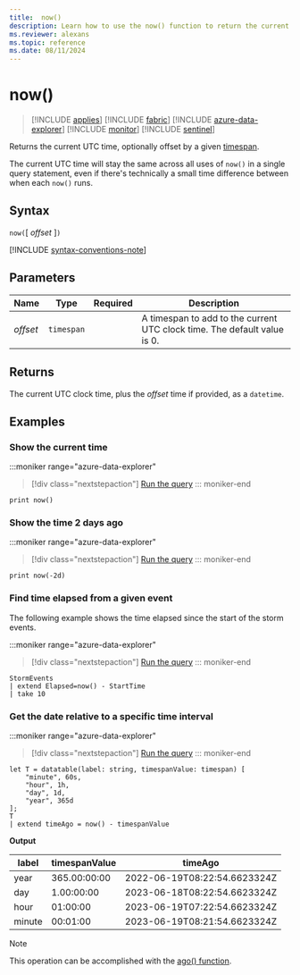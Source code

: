 ```yaml
---
title:  now()
description: Learn how to use the now() function to return the current UTC time.
ms.reviewer: alexans
ms.topic: reference
ms.date: 08/11/2024
---
```

# now()

> [!INCLUDE [applies](../includes/applies-to-version/applies.md)] [!INCLUDE [fabric](../includes/applies-to-version/fabric.md)] [!INCLUDE [azure-data-explorer](../includes/applies-to-version/azure-data-explorer.md)] [!INCLUDE [monitor](../includes/applies-to-version/monitor.md)] [!INCLUDE [sentinel](../includes/applies-to-version/sentinel.md)]

Returns the current UTC time, optionally offset by a given [timespan](scalar-data-types/timespan.md).

The current UTC time will stay the same across all uses of `now()` in a single query statement, even if there's technically a small time difference between when each `now()` runs.

## Syntax

`now(`[ *offset* ]`)`

[!INCLUDE [syntax-conventions-note](../includes/syntax-conventions-note.md)]

## Parameters

| Name | Type | Required | Description |
|--|--|--|--|
| *offset* | `timespan` | | A timespan to add to the current UTC clock time. The default value is 0.|

## Returns

The current UTC clock time, plus the *offset* time if provided, as a `datetime`.

## Examples

### Show the current time

:::moniker range="azure-data-explorer"
> [!div class="nextstepaction"]
> <a href="https://dataexplorer.azure.com/clusters/help/databases/Samples?query=H4sIAAAAAAAAAwsuyS/KdS1LzSsp5qpRSK0oSc1LUXDNSSwoTk2xzcsv19BU0FUILkksKgnJzE0FKilJzE5VMDQAAK5wFN84AAAA" target="_blank">Run the query</a>
::: moniker-end

```kusto
print now()
```

### Show the time 2 days ago

:::moniker range="azure-data-explorer"
> [!div class="nextstepaction"]
> <a href="https://dataexplorer.azure.com/clusters/help/databases/Samples?query=H4sIAAAAAAAAAwsuyS/KdS1LzSsp5qpRSK0oSc1LUXDNSSwoTk2xzcsv19BU0FUILkksKgnJzE0FKilJzE5VMDQAAK5wFN84AAAA" target="_blank">Run the query</a>
::: moniker-end

```kusto
print now(-2d)
```

### Find time elapsed from a given event

The following example shows the time elapsed since the start of the storm events.

:::moniker range="azure-data-explorer"
> [!div class="nextstepaction"]
> <a href="https://dataexplorer.azure.com/clusters/help/databases/Samples?query=H4sIAAAAAAAAAwsuyS/KdS1LzSsp5qpRSK0oSc1LUXDNSSwoTk2xzcsv19BU0FUILkksKgnJzE0FKilJzE5VMDQAAK5wFN84AAAA" target="_blank">Run the query</a>
::: moniker-end

```kusto
StormEvents
| extend Elapsed=now() - StartTime
| take 10
```

### Get the date relative to a specific time interval

:::moniker range="azure-data-explorer"
> [!div class="nextstepaction"]
> <a href="https://dataexplorer.azure.com/clusters/help/databases/Samples?query=H4sIAAAAAAAAA8tJLVEIUbBVSEksAcKknFSNnMSk1BwrheKSosy8dB2Fkszc1OKCxLywxJzSVCs4V1MhmpdLAQiUcjPzSktSlXQUzAyKdRSgghn5pUVAIcMMuEhKYiVIIAUuUJmaCFJibGaawssVa83LFQKUqVFIrShJzUsB2+OYng90WV5+uYamgi6qQwBVkuK6twAAAA==" target="_blank">Run the query</a>
::: moniker-end

```kusto
let T = datatable(label: string, timespanValue: timespan) [
    "minute", 60s, 
    "hour", 1h, 
    "day", 1d, 
    "year", 365d
];
T 
| extend timeAgo = now() - timespanValue
```

**Output**

| label | timespanValue | timeAgo |
|--|--|--|
| year | 365.00:00:00 | 2022-06-19T08:22:54.6623324Z |
| day | 1.00:00:00 | 2023-06-18T08:22:54.6623324Z |
| hour | 01:00:00 | 2023-06-19T07:22:54.6623324Z |
| minute | 00:01:00 | 2023-06-19T08:21:54.6623324Z |

> [!NOTE]
> This operation can be accomplished with the [ago() function](ago-function.md).
